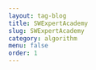 ```yaml
---
layout: tag-blog
title: SWExpertAcademy
slug: SWExpertAcademy
category: algorithm
menu: false
order: 1
---
```


